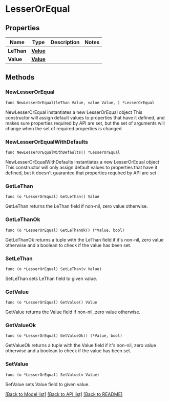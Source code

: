 # LesserOrEqual

## Properties

Name | Type | Description | Notes
------------ | ------------- | ------------- | -------------
**LeThan** | [**Value**](Value.md) |  | 
**Value** | [**Value**](Value.md) |  | 

## Methods

### NewLesserOrEqual

`func NewLesserOrEqual(leThan Value, value Value, ) *LesserOrEqual`

NewLesserOrEqual instantiates a new LesserOrEqual object
This constructor will assign default values to properties that have it defined,
and makes sure properties required by API are set, but the set of arguments
will change when the set of required properties is changed

### NewLesserOrEqualWithDefaults

`func NewLesserOrEqualWithDefaults() *LesserOrEqual`

NewLesserOrEqualWithDefaults instantiates a new LesserOrEqual object
This constructor will only assign default values to properties that have it defined,
but it doesn't guarantee that properties required by API are set

### GetLeThan

`func (o *LesserOrEqual) GetLeThan() Value`

GetLeThan returns the LeThan field if non-nil, zero value otherwise.

### GetLeThanOk

`func (o *LesserOrEqual) GetLeThanOk() (*Value, bool)`

GetLeThanOk returns a tuple with the LeThan field if it's non-nil, zero value otherwise
and a boolean to check if the value has been set.

### SetLeThan

`func (o *LesserOrEqual) SetLeThan(v Value)`

SetLeThan sets LeThan field to given value.


### GetValue

`func (o *LesserOrEqual) GetValue() Value`

GetValue returns the Value field if non-nil, zero value otherwise.

### GetValueOk

`func (o *LesserOrEqual) GetValueOk() (*Value, bool)`

GetValueOk returns a tuple with the Value field if it's non-nil, zero value otherwise
and a boolean to check if the value has been set.

### SetValue

`func (o *LesserOrEqual) SetValue(v Value)`

SetValue sets Value field to given value.



[[Back to Model list]](../README.md#documentation-for-models) [[Back to API list]](../README.md#documentation-for-api-endpoints) [[Back to README]](../README.md)



